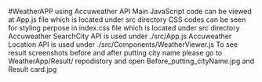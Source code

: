 #WeatherAPP using Accuweather API
Main JavaScript code can be viewed at App.js file which is located under src directory
CSS codes can be seen for styling perpose in index.css file which is located under src directory
Accuweather SearchCity API is used under ./src/App.js
Accuweather Location API is used under ./src/Components/WeatherViewer.js
To see result screenshots before and after putting city name please go to WeatherApp/Result/ repodistory and open Before_putting_cityName.jpg and Result card.jpg
